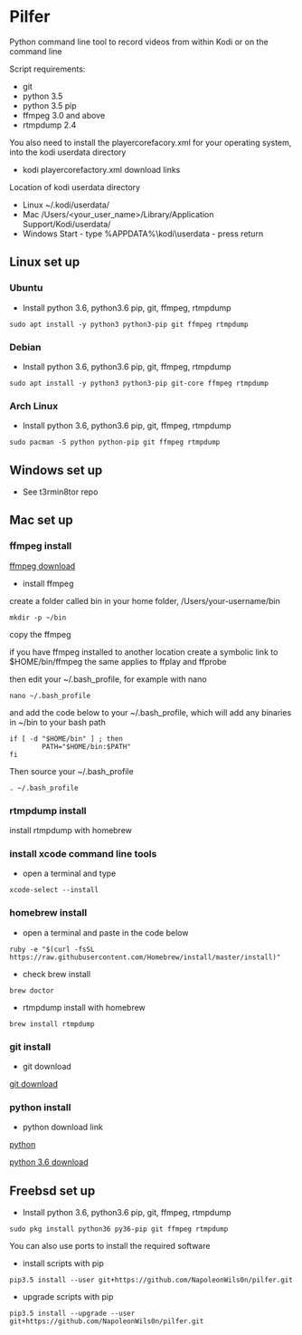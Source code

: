 # Pilfer

Python command line tool to record videos from within Kodi or on the command line

Script requirements:

* git
* python 3.5 
* python 3.5 pip
* ffmpeg 3.0 and above
* rtmpdump 2.4

You also need to install the playercorefacory.xml for your operating system,  
into the kodi userdata directory

* kodi playercorefactory.xml download links 

Location of kodi userdata directory

* Linux ~/.kodi/userdata/
* Mac /Users/<your_user_name>/Library/Application Support/Kodi/userdata/
* Windows Start - type %APPDATA%\kodi\userdata - press return

## Linux set up

### Ubuntu

* Install python 3.6, python3.6 pip, git, ffmpeg, rtmpdump

```
sudo apt install -y python3 python3-pip git ffmpeg rtmpdump
```

### Debian

* Install python 3.6, python3.6 pip, git, ffmpeg, rtmpdump

```
sudo apt install -y python3 python3-pip git-core ffmpeg rtmpdump
```

### Arch Linux

* Install python 3.6, python3.6 pip, git, ffmpeg, rtmpdump

```
sudo pacman -S python python-pip git ffmpeg rtmpdump
```

## Windows set up

* See t3rmin8tor repo

## Mac set up

### ffmpeg install

[ffmpeg download](https://evermeet.cx/ffmpeg/)

* install ffmpeg

create a folder called bin in your home folder, /Users/your-username/bin

```
mkdir -p ~/bin
```

copy the ffmpeg

if you have ffmpeg installed to another location create a symbolic link to $HOME/bin/ffmpeg the same applies to ffplay and ffprobe

then edit your ~/.bash_profile, for example with nano

```
nano ~/.bash_profile
```

and add the code below to your ~/.bash_profile,
which will add any binaries in ~/bin to your bash path

```
if [ -d "$HOME/bin" ] ; then
        PATH="$HOME/bin:$PATH"
fi
```

Then source your ~/.bash_profile

```
. ~/.bash_profile
```

### rtmpdump install

install rtmpdump with homebrew

### install xcode command line tools

* open a terminal and type

```
xcode-select --install
```

### homebrew install

* open a terminal and paste in the code below

```
ruby -e "$(curl -fsSL https://raw.githubusercontent.com/Homebrew/install/master/install)"
```

* check brew install

```
brew doctor
```

* rtmpdump install with homebrew

```
brew install rtmpdump
```

### git install

* git download

[git download](https://git-scm.com/download/mac)

### python install

* python download link

[python](https://www.python.org/downloads/mac-osx/)

[python 3.6 download](https://www.python.org/downloads/release/python-362/)

## Freebsd set up

* Install python 3.6, python3.6 pip, git, ffmpeg, rtmpdump

```
sudo pkg install python36 py36-pip git ffmpeg rtmpdump
```

You can also use ports to install the required software

* install scripts with pip

```
pip3.5 install --user git+https://github.com/NapoleonWils0n/pilfer.git
```

* upgrade scripts with pip

```
pip3.5 install --upgrade --user git+https://github.com/NapoleonWils0n/pilfer.git
```

